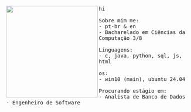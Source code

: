 <p float="left">
<img src="https://i.imgur.com/H1jeILR.jpeg" width="250" align="left">
  <p float = "left">
  <samp>
    hi
    <br>
    <br>
    Sobre mim me: <br>
    - pt-br & en <br>
    - Bacharelado em Ciências da Computação 3/8 <br>
    <br>
    Linguagens:<br>
    - c, java, python, sql, js, html <br>
    <br>
    os:<br>
    - win10 (main), ubuntu 24.04 <br>
    <br>
    Procurando estágio em:<br>
    - Analista de Banco de Dados <br>
    - Engenheiro de Software <br>
    <br>
  </samp>
  </p>
</p>

